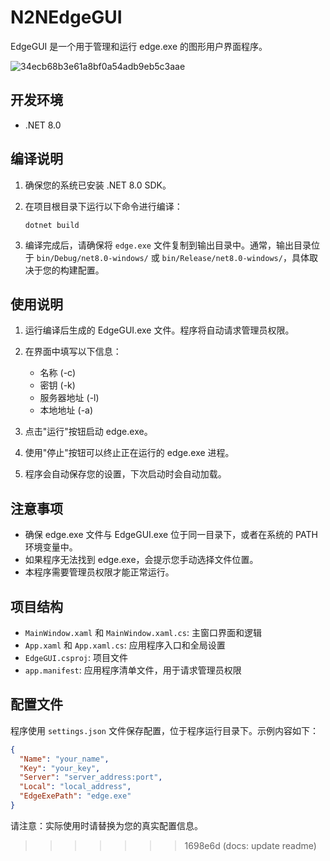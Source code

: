 # N2NEdgeGUI

EdgeGUI 是一个用于管理和运行 edge.exe 的图形用户界面程序。 

![34ecb68b3e61a8bf0a54adb9eb5c3aae](https://github.com/user-attachments/assets/f682e8e6-0896-4e7c-8ac0-2021c574a63d)

## 开发环境

- .NET 8.0

## 编译说明

1. 确保您的系统已安装 .NET 8.0 SDK。

2. 在项目根目录下运行以下命令进行编译：

   ```
   dotnet build
   ```

3. 编译完成后，请确保将 `edge.exe` 文件复制到输出目录中。通常，输出目录位于 `bin/Debug/net8.0-windows/` 或 `bin/Release/net8.0-windows/`，具体取决于您的构建配置。

## 使用说明

1. 运行编译后生成的 EdgeGUI.exe 文件。程序将自动请求管理员权限。

2. 在界面中填写以下信息：
   - 名称 (-c)
   - 密钥 (-k)
   - 服务器地址 (-l)
   - 本地地址 (-a)

3. 点击"运行"按钮启动 edge.exe。

4. 使用"停止"按钮可以终止正在运行的 edge.exe 进程。

5. 程序会自动保存您的设置，下次启动时会自动加载。

## 注意事项

- 确保 edge.exe 文件与 EdgeGUI.exe 位于同一目录下，或者在系统的 PATH 环境变量中。
- 如果程序无法找到 edge.exe，会提示您手动选择文件位置。
- 本程序需要管理员权限才能正常运行。

## 项目结构

- `MainWindow.xaml` 和 `MainWindow.xaml.cs`: 主窗口界面和逻辑
- `App.xaml` 和 `App.xaml.cs`: 应用程序入口和全局设置
- `EdgeGUI.csproj`: 项目文件
- `app.manifest`: 应用程序清单文件，用于请求管理员权限

## 配置文件

程序使用 `settings.json` 文件保存配置，位于程序运行目录下。示例内容如下：

```json
{
  "Name": "your_name",
  "Key": "your_key",
  "Server": "server_address:port",
  "Local": "local_address",
  "EdgeExePath": "edge.exe"
}
```

请注意：实际使用时请替换为您的真实配置信息。
>>>>>>> 1698e6d (docs: update readme)
